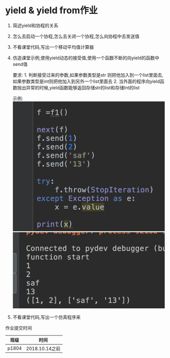 # yield & yield from作业


	
1. 简述yield和协程的关系

2. 怎么去启动一个协程,怎么去关闭一个协程,怎么向协程中去发送值

3. 不看课堂代码,写出一个移动平均值计算器

4. 仿造课堂示例,使用yield动态的接受值,使用一个函数不断的向yield的函数中send值

	要求:
		1. 判断接受过来的参数,如果参数类型是str 则把他加入到一个list里面去,如果参数类型是int则把他加入到另外一个list里面去
		2. 当外面的程序向yield函数抛出异常的时候,yield函数能够返回存储str的list和存储Int的list

	示例:
	![](codes/2.png)
	![](codes/1.png)
	
5. 不看课堂代码,写出一个仿真程序来

作业提交时间


| 班级| 时间|
|---|---|
|p1804|2018.10.14之前|
	